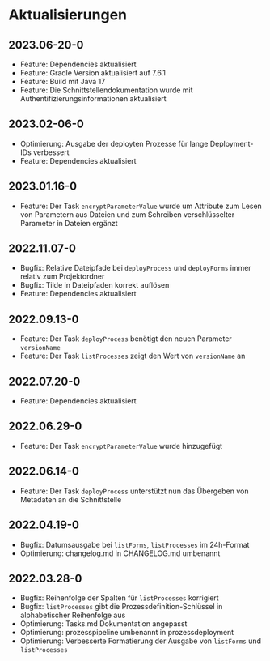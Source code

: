 # Aktualisierungen

## 2023.06-20-0
- Feature: Dependencies aktualisiert
- Feature: Gradle Version aktualisiert auf 7.6.1
- Feature: Build mit Java 17
- Feature: Die Schnittstellendokumentation wurde mit Authentifizierungsinformationen aktualisiert

## 2023.02-06-0
- Optimierung: Ausgabe der deployten Prozesse für lange Deployment-IDs verbessert
- Feature: Dependencies aktualisiert

## 2023.01.16-0
- Feature: Der Task `encryptParameterValue` wurde um Attribute zum Lesen von Parametern aus Dateien
  und zum Schreiben verschlüsselter Parameter in Dateien ergänzt

## 2022.11.07-0
- Bugfix: Relative Dateipfade bei `deployProcess` und `deployForms` immer relativ zum Projektordner
- Bugfix: Tilde in Dateipfaden korrekt auflösen
- Feature: Dependencies aktualisiert

## 2022.09.13-0
- Feature: Der Task `deployProcess` benötigt den neuen Parameter `versionName`
- Feature: Der Task `listProcesses` zeigt den Wert von `versionName` an

## 2022.07.20-0
- Feature: Dependencies aktualisiert 

## 2022.06.29-0
- Feature: Der Task `encryptParameterValue` wurde hinzugefügt

## 2022.06.14-0
- Feature: Der Task `deployProcess` unterstützt nun das Übergeben von Metadaten an die Schnittstelle

## 2022.04.19-0
- Bugfix: Datumsausgabe bei `listForms`, `listProcesses` im 24h-Format
- Optimierung: changelog.md in CHANGELOG.md umbenannt

## 2022.03.28-0
- Bugfix: Reihenfolge der Spalten für `listProcesses` korrigiert
- Bugfix: `listProcesses` gibt die Prozessdefinition-Schlüssel in alphabetischer Reihenfolge aus
- Optimierung: Tasks.md Dokumentation angepasst
- Optimierung: prozesspipeline umbenannt in prozessdeployment
- Optimierung: Verbesserte Formatierung der Ausgabe von `listForms` und `listProcesses`
